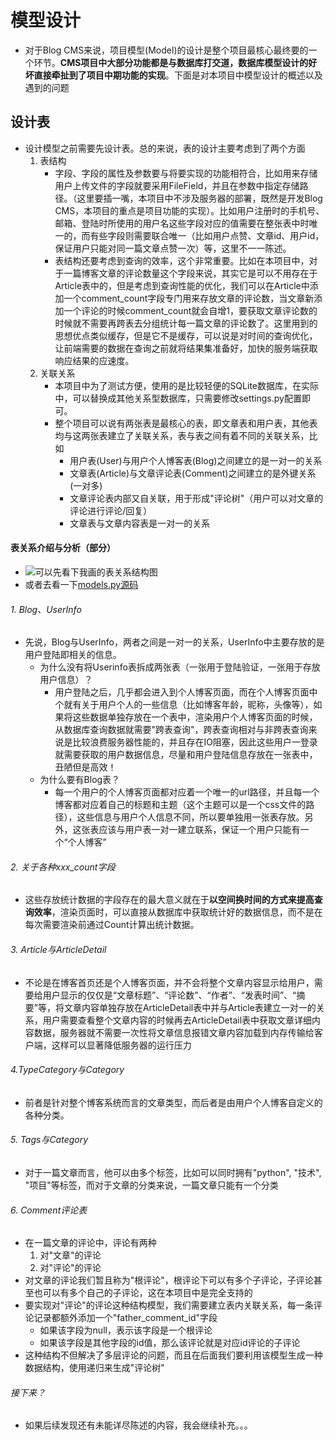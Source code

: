 # 模型设计

- 对于Blog CMS来说，项目模型(Model)的设计是整个项目最核心最终要的一个环节。**CMS项目中大部分功能都是与数据库打交道，数据库模型设计的好坏直接牵扯到了项目中期功能的实现**。下面是对本项目中模型设计的概述以及遇到的问题

## 设计表
- 设计模型之前需要先设计表。总的来说，表的设计主要考虑到了两个方面
	1. 表结构
		- 字段、字段的属性及参数要与将要实现的功能相符合，比如用来存储用户上传文件的字段就要采用FileField，并且在参数中指定存储路径。（这里要插一嘴，本项目中不涉及服务器的部署，既然是开发Blog CMS，本项目的重点是项目功能的实现）。比如用户注册时的手机号、邮箱、登陆时所使用的用户名这些字段对应的值需要在整张表中时唯一的，而有些字段则需要联合唯一（比如用户点赞、文章id、用户id，保证用户只能对同一篇文章点赞一次）等，这里不一一陈述。
		- 表结构还要考虑到查询的效率，这个非常重要。比如在本项目中，对于一篇博客文章的评论数量这个字段来说，其实它是可以不用存在于Article表中的，但是考虑到查询性能的优化，我们可以在Article中添加一个comment_count字段专门用来存放文章的评论数，当文章新添加一个评论的时候comment_count就会自增1，要获取文章评论数的时候就不需要再跨表去分组统计每一篇文章的评论数了。这里用到的思想优点类似缓存，但是它不是缓存，可以说是对时间的查询优化，让前端需要的数据在查询之前就将结果集准备好，加快的服务端获取响应结果的应速度。
	2. 关联关系
		- 本项目中为了测试方便，使用的是比较轻便的SQLite数据库，在实际中，可以替换成其他关系型数据库，只需要修改settings.py配置即可。
		- 整个项目可以说有两张表是最核心的表，即文章表和用户表，其他表均与这两张表建立了关联关系，表与表之间有着不同的关联关系，比如
			- 用户表(User)与用户个人博客表(Blog)之间建立的是一对一的关系
			- 文章表(Article)与文章评论表(Comment)之间建立的是外键关系(一对多)
			- 文章评论表内部又自关联，用于形成"评论树"（用户可以对文章的评论进行评论/回复）
			- 文章表与文章内容表是一对一的关系

#### 表关系介绍与分析（部分）
- ![可以先看下我画的表关系结构图]()
- 或者去看一下[models.py源码]()


###### 1. Blog、UserInfo
- 先说，Blog与UserInfo，两者之间是一对一的关系，UserInfo中主要存放的是用户登陆即相关的信息。
	- 为什么没有将Userinfo表拆成两张表（一张用于登陆验证，一张用于存放用户信息）？
		- 用户登陆之后，几乎都会进入到个人博客页面，而在个人博客页面中个就有关于用户个人的一些信息（比如博客年龄，昵称，头像等），如果将这些数据单独存放在一个表中，渲染用户个人博客页面的时候，从数据库查询数据就需要"跨表查询"，跨表查询相对与非跨表查询来说是比较浪费服务器性能的，并且存在IO阻塞，因此这些用户一登录就需要获取的用户数据信息，尽量和用户登陆信息存放在一张表中，丑陋但是高效！
	- 为什么要有Blog表？
		- 每一个用户的个人博客页面都对应着一个唯一的url路径，并且每一个博客都对应着自己的标题和主题（这个主题可以是一个css文件的路径），这些信息与用户个人信息不同，所以要单独用一张表存放。另外，这张表应该与用户表一对一建立联系，保证一个用户只能有一个“个人博客”

 
###### 2. 关于各种xxx_count字段
- 这些存放统计数据的字段存在的最大意义就在于**以空间换时间的方式来提高查询效率**，渲染页面时，可以直接从数据库中获取统计好的数据信息，而不是在每次需要渲染前通过Count计算出统计数据。


###### 3. Article与ArticleDetail
- 不论是在博客首页还是个人博客页面，并不会将整个文章内容显示给用户，需要给用户显示的仅仅是“文章标题”、“评论数”、“作者”、“发表时间”、“摘要”等，将文章内容单独存放在ArticleDetail表中并与Article表建立一对一的关系，用户需要查看整个文章内容的时候再去ArticleDetail表中获取文章详细内容数据，服务器就不需要一次性将文章信息报错文章内容加载到内存传输给客户端，这样可以显著降低服务器的运行压力


###### 4.TypeCategory与Category
- 前者是针对整个博客系统而言的文章类型，而后者是由用户个人博客自定义的各种分类。

###### 5. Tags与Category
- 对于一篇文章而言，他可以由多个标签，比如可以同时拥有"python", "技术", "项目"等标签，而对于文章的分类来说，一篇文章只能有一个分类

###### 6. Comment评论表
- 在一篇文章的评论中，评论有两种
	1. 对"文章"的评论
	2. 对"评论"的评论
- 对文章的评论我们暂且称为"根评论"，根评论下可以有多个子评论，子评论甚至也可以有多个自己的子评论，这在本项目中是完全支持的
- 要实现对"评论"的评论这种结构模型，我们需要建立表内关联关系，每一条评论记录都额外添加一个"father_comment_id"字段
	- 如果该字段为null，表示该字段是一个根评论
	- 如果该字段是其他字段的id值，那么该评论就是对应id评论的子评论
- 这种结构不但解决了多层评论的问题，而且在后面我们要利用该模型生成一种数据结构，使用递归来生成"评论树"


###### 接下来？
- 如果后续发现还有未能详尽陈述的内容，我会继续补充。。。


